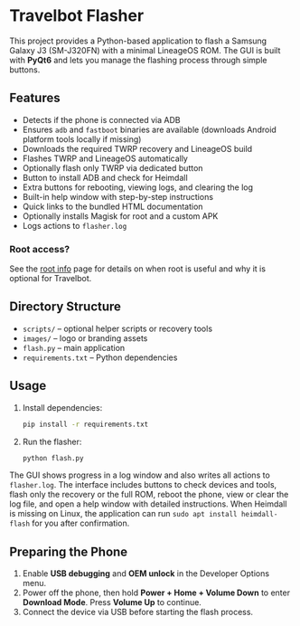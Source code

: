 # Travelbot Flasher

This project provides a Python-based application to flash a Samsung Galaxy J3 (SM-J320FN) with a minimal LineageOS ROM. The GUI is built with **PyQt6** and lets you manage the flashing process through simple buttons.

## Features
- Detects if the phone is connected via ADB
- Ensures `adb` and `fastboot` binaries are available (downloads Android platform tools locally if missing)
- Downloads the required TWRP recovery and LineageOS build
- Flashes TWRP and LineageOS automatically
- Optionally flash only TWRP via dedicated button
- Button to install ADB and check for Heimdall
- Extra buttons for rebooting, viewing logs, and clearing the log
- Built-in help window with step-by-step instructions
- Quick links to the bundled HTML documentation
- Optionally installs Magisk for root and a custom APK
- Logs actions to `flasher.log`

### Root access?

See the [root info](docs/root.html) page for details on when root is useful and why it is optional for Travelbot.

## Directory Structure
- `scripts/` – optional helper scripts or recovery tools
- `images/` – logo or branding assets
- `flash.py` – main application
- `requirements.txt` – Python dependencies

## Usage
1. Install dependencies:
   ```bash
   pip install -r requirements.txt
   ```
2. Run the flasher:
   ```bash
   python flash.py
   ```

The GUI shows progress in a log window and also writes all actions to `flasher.log`.
The interface includes buttons to check devices and tools, flash only the recovery or the full ROM, reboot the phone, view or clear the log file, and open a help window with detailed instructions. When Heimdall is missing on Linux, the application can run `sudo apt install heimdall-flash` for you after confirmation.

## Preparing the Phone

1. Enable **USB debugging** and **OEM unlock** in the Developer Options menu.
2. Power off the phone, then hold **Power + Home + Volume Down** to enter **Download Mode**. Press **Volume Up** to continue.
3. Connect the device via USB before starting the flash process.


